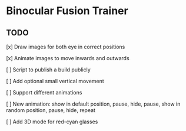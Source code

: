 # Binocular Fusion Trainer

## TODO

[x] Draw images for both eye in correct positions

[x] Animate images to move inwards and outwards

[ ] Script to publish a build publicly

[ ] Add optional small vertical movement

[ ] Support different animations

[ ] New animation: show in default position, pause, hide, pause, show in random position, pause, hide, repeat

[ ] Add 3D mode for red-cyan glasses
